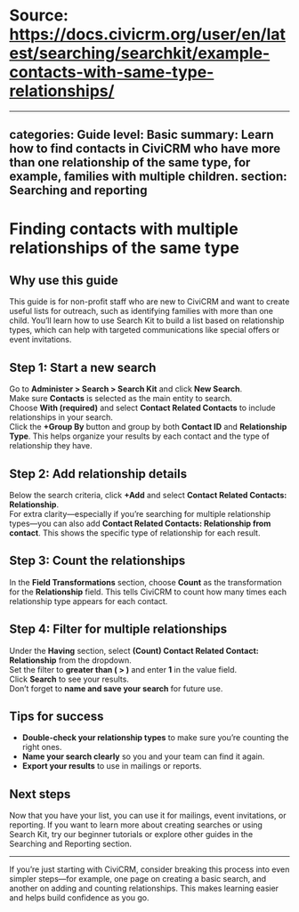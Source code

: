 # Source: https://docs.civicrm.org/user/en/latest/searching/searchkit/example-contacts-with-same-type-relationships/

---
categories: Guide
level: Basic
summary: Learn how to find contacts in CiviCRM who have more than one relationship of the same type, for example, families with multiple children.
section: Searching and reporting
---

# Finding contacts with multiple relationships of the same type

## Why use this guide

This guide is for non-profit staff who are new to CiviCRM and want to create useful lists for outreach, such as identifying families with more than one child. You’ll learn how to use Search Kit to build a list based on relationship types, which can help with targeted communications like special offers or event invitations.

## Step 1: Start a new search

Go to **Administer > Search > Search Kit** and click **New Search**.  
Make sure **Contacts** is selected as the main entity to search.  
Choose **With (required)** and select **Contact Related Contacts** to include relationships in your search.  
Click the **+Group By** button and group by both **Contact ID** and **Relationship Type**. This helps organize your results by each contact and the type of relationship they have.

## Step 2: Add relationship details

Below the search criteria, click **+Add** and select **Contact Related Contacts: Relationship**.  
For extra clarity—especially if you’re searching for multiple relationship types—you can also add **Contact Related Contacts: Relationship from contact**. This shows the specific type of relationship for each result.

## Step 3: Count the relationships

In the **Field Transformations** section, choose **Count** as the transformation for the **Relationship** field. This tells CiviCRM to count how many times each relationship type appears for each contact.

## Step 4: Filter for multiple relationships

Under the **Having** section, select **(Count) Contact Related Contact: Relationship** from the dropdown.  
Set the filter to **greater than ( > )** and enter **1** in the value field.  
Click **Search** to see your results.  
Don’t forget to **name and save your search** for future use.

## Tips for success

- **Double-check your relationship types** to make sure you’re counting the right ones.
- **Name your search clearly** so you and your team can find it again.
- **Export your results** to use in mailings or reports.

## Next steps

Now that you have your list, you can use it for mailings, event invitations, or reporting. If you want to learn more about creating searches or using Search Kit, try our beginner tutorials or explore other guides in the Searching and Reporting section.

---

If you’re just starting with CiviCRM, consider breaking this process into even simpler steps—for example, one page on creating a basic search, and another on adding and counting relationships. This makes learning easier and helps build confidence as you go.